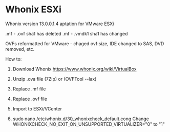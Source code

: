 # Whonix ESXi
Whonix version 13.0.0.1.4 aptation for VMware ESXi

.mf - .ovf sha1 has deleted
.mf - .vmdk1 sha1 has changed

OVFs reformatted for VMware - chaged ovf:size, IDE changed to SAS, DVD removed, etc.

How to:

1. Download Whonix
https://www.whonix.org/wiki/VirtualBox

2. Unzip .ova file (7Zip) or (OVFTool --lax)

3. Replace .mf file

4. Replace .ovf file

5. Import to ESXi/VCenter

6. sudo nano /etc/whonix.d/30_whonixcheck_default.cong Change WHONIXCHECK_NO_EXIT_ON_UNSUPPORTED_VIRTUALIZER="0" to "1"
